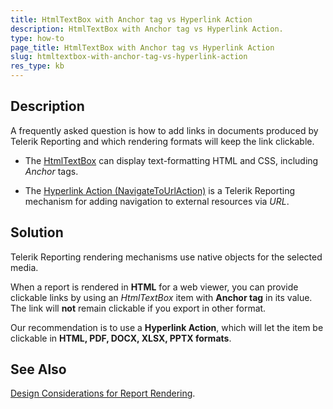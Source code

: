 ```yaml
---
title: HtmlTextBox with Anchor tag vs Hyperlink Action
description: HtmlTextBox with Anchor tag vs Hyperlink Action.
type: how-to
page_title: HtmlTextBox with Anchor tag vs Hyperlink Action
slug: htmltextbox-with-anchor-tag-vs-hyperlink-action
res_type: kb
---
```


## Description

A frequently asked question is how to add links in documents produced by Telerik Reporting and which rendering formats will keep the link clickable.  

- The [HtmlTextBox](../report-items-html-text-box) can display text-formatting HTML and CSS, including *Anchor* tags.  

- The [Hyperlink Action (NavigateToUrlAction)](../designing-reports-interactivity-hyperlinks) is a Telerik Reporting mechanism for adding navigation to external resources via *URL*.  
  
## Solution

Telerik Reporting rendering mechanisms use native objects for the selected media.   
  
When a report is rendered in **HTML** for a web viewer, you can provide clickable links by using an *HtmlTextBox* item with **Anchor tag** in its value. The link will **not** remain clickable if you export in other format.  
  
Our recommendation is to use a **Hyperlink Action**, which will let the item be clickable in **HTML, PDF, DOCX, XLSX, PPTX formats**.  
  
## See Also

[Design Considerations for Report Rendering](../designing-reports-considerations-overview).  
